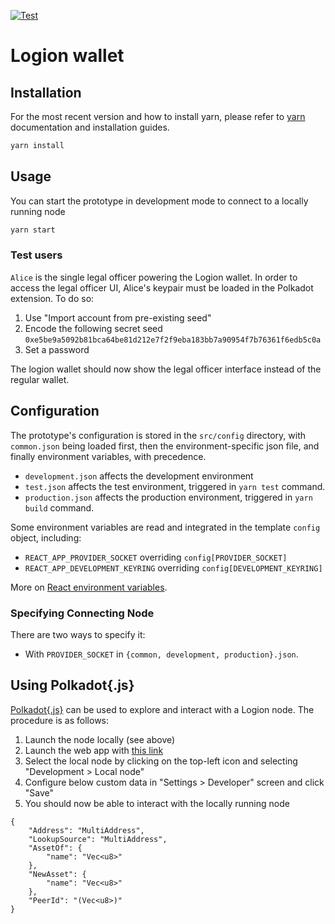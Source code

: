 [![Test](https://github.com/logion-network/logion-wallet/actions/workflows/test.yml/badge.svg)](https://github.com/logion-network/logion-wallet/actions/workflows/test.yml)

# Logion wallet


## Installation

For the most recent version and how to install yarn, please refer to [yarn](https://yarnpkg.com/) documentation and installation guides. 

```bash
yarn install
```

## Usage

You can start the prototype in development mode to connect to a locally running node

```bash
yarn start
```

### Test users

`Alice` is the single legal officer powering the Logion wallet. In order to access the legal officer UI,
Alice's keypair must be loaded in the Polkadot extension. To do so:

1. Use "Import account from pre-existing seed"
2. Encode the following secret seed 
`0xe5be9a5092b81bca64be81d212e7f2f9eba183bb7a90954f7b76361f6edb5c0a`
3. Set a password

The logion wallet should now show the legal officer interface instead of the regular wallet.


## Configuration

The prototype's configuration is stored in the `src/config` directory, with
`common.json` being loaded first, then the environment-specific json file,
and finally environment variables, with precedence.

* `development.json` affects the development environment
* `test.json` affects the test environment, triggered in `yarn test` command.
* `production.json` affects the production environment, triggered in
`yarn build` command.

Some environment variables are read and integrated in the template `config` object,
including:

* `REACT_APP_PROVIDER_SOCKET` overriding `config[PROVIDER_SOCKET]`
* `REACT_APP_DEVELOPMENT_KEYRING` overriding `config[DEVELOPMENT_KEYRING]`

More on [React environment variables](https://create-react-app.dev/docs/adding-custom-environment-variables).

### Specifying Connecting Node

There are two ways to specify it:

* With `PROVIDER_SOCKET` in `{common, development, production}.json`.

## Using Polkadot{.js}

[Polkadot{.js}](https://polkadot.js.org/apps/) can be used to
explore and interact with a Logion node. The procedure is as follows:

1. Launch the node locally (see above)
2. Launch the web app with [this link](https://polkadot.js.org/apps)
3. Select the local node by clicking on the top-left icon and selecting "Development > Local node"
4. Configure below custom data in "Settings > Developer" screen and click "Save"
5. You should now be able to interact with the locally running node

```
{
    "Address": "MultiAddress",
    "LookupSource": "MultiAddress",
    "AssetOf": {
        "name": "Vec<u8>"
    },
    "NewAsset": {
        "name": "Vec<u8>"
    },
    "PeerId": "(Vec<u8>)"
}
```
